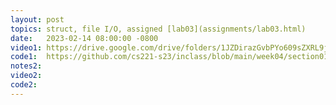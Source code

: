 ```yaml
---
layout: post
topics: struct, file I/O, assigned [lab03](assignments/lab03.html)
date:   2023-02-14 08:00:00 -0800
video1: https://drive.google.com/drive/folders/1JZDirazGvbPYo609sZXRL9jtfRGX3kp2?usp=sharing
code1:  https://github.com/cs221-s23/inclass/blob/main/week04/section01/
notes2: 
video2:
code2:  
---
```


